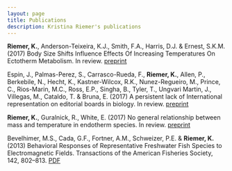 ```yaml
---
layout: page
title: Publications
description: Kristina Riemer's publications
---
```


**Riemer, K.**, Anderson-Teixeira, K.J., Smith, F.A., Harris, D.J. & Ernest, S.K.M. (2017) Body Size Shifts Influence Effects Of Increasing Temperatures On Ectotherm Metabolism. In review. [preprint](http://biorxiv.org/content/early/2017/05/17/139279)

Espin, J., Palmas-Perez, S., Carrasco-Rueda, F., **Riemer, K.**, Allen, P., Berkebile, N., Hecht, K., Kastner-Wilcox, R.K., Nunez-Regueiro, M., Prince, C., Rios-Marin, M.C., Ross, E.P., Singha, B., Tyler, T., Ungvari Martin, J., Villegas, M., Cataldo, T. & Bruna, E. (2017) A persistent lack of International representation on editorial boards in biology. In review. [preprint](http://biorxiv.org/content/early/2017/05/05/131292)

**Riemer, K.**, Guralnick, R., White, E. (2017) No general relationship between mass and temperature in endotherm species. In review. [preprint](http://biorxiv.org/content/early/2017/03/08/113753)

Bevelhimer, M.S., Cada, G.F., Fortner, A.M., Schweizer, P.E. & **Riemer, K.** (2013) Behavioral Responses of Representative Freshwater Fish Species to Electromagnetic Fields. Transactions of the American Fisheries Society, 142, 802–813. [PDF](http://hydropower.ornl.gov/docs/pubs/Behavioral_Responses_of_Representative_Freshwater_Fish_Species_to_Electromagnetic_Fields.pdf)
